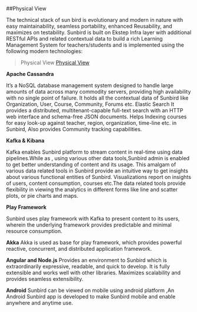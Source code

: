 ##Physical View 

The technical stack of sun bird is evolutionary and modern in nature with easy maintainability, seamless portability, enhanced Reusability, and maximizes on testability. Sunbird is built on Ekstep Infra layer with additional RESTful APIs and related contextual data to build a rich Learning Management System for teachers/students and is implemented using the following modern technologies:

>Physical View
[Physical View](https://sunbird-commons/pages/architecture/image/phy_arch.png)

**Apache Cassandra** 

It’s a NoSQL database management system designed to handle large amounts of data across many commodity servers, providing high availability with no single point of failure. It holds all the contextual data of Sunbird like Organization, User, Course, Community, Forums etc.
Elastic Search
It provides a distributed, multitenant-capable full-text search with an HTTP web interface and schema-free JSON documents. Helps Indexing courses for easy look-up against teacher, region, organization, time-line etc. in Sunbird,
Also provides Community tracking capabilities.  


**Kafka & Kibana**

Kafka enables Sunbird platform to stream content in real-time using data pipelines.While as , using various other data tools,Sunbird admin is enabled to get better understanding of content and its usage. This amalgam of various data related tools in Sunbird provide an intuitive way to get insights about various functional entities of Sunbird. Visualizations report on insights of users, content consumption, courses etc.The data related tools provide flexibility in viewing the analytics in different forms like line and scatter plots, or pie charts and maps.
 
**Play Framework**

Sunbird uses play framework with Kafka to present content to its users, wherein the underlying framework provides predictable and minimal resource consumption.

**Akka**
Akka is used as base for play framework, which provides powerful reactive, concurrent, and distributed application framework.

**Angular and Node.js**
Provides an environment to Sunbird which is extraordinarily expressive, readable, and quick to develop. It is fully extensible and works well with other libraries. Maximizes scalability and provides seamless extensibility.

**Android**
Sunbird can be viewed on mobile using android platform ,An Android Sunbird app is developed to make Sunbird mobile and enable anywhere and anytime use.
